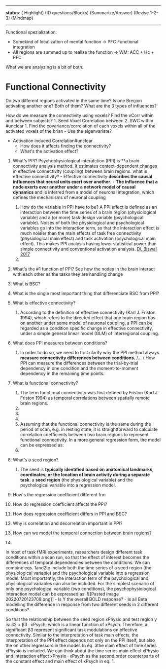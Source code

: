 -------------------------
**status**: 
 ( ~~Highlight~~) (ID questions/Blocks) (Summarize/Answer) (Revise 1-2-3) (Mindmap)
 
-----------------------------------------------------------------------------------------

Functional spezialization: 
- Somekind of localization of mental function -> PFC
Functional integration
- All regions are summed up to realize the function -> WM: ACC + Hc + PFC

What we are analyzing is a bit of both. 

# Functional Connectivity
Do two different regions activated in the same time? Is one Bregion activating another one? Both of them? 
What are the 3 types of influences?


How do we measure the connectivity using voxels?
	Find the vCorr within and between subjects?
	1. Seed Voxel Correlation between
	2. SWC within #unclear
		1. Find the covariance/correlation of each voxels within all of the activated voxels of the brian
	- Use the eigenvariate?
- Activation induced Correlation#unclear
	- How does it affects finding the connectivity?
	- What's the activation effect?


1. What's PPI?
	Psychophysiological interafction (PPI) is **a brain connectivity analysis method. It estimates context-dependent changes in effective connectivity (coupling) between brain regions.
	what is effective connectivity?
		- Effective connectivity **describes the causal influences that neural units exert over another**.
		- **The influence that a node exerts over another under a network model of causal dynamics** and is inferred from a model of neuronal integration, which defines the mechanisms of neuronal coupling
	1. How do the variable in PPI have to be? 
		A PPI effect is defined as an interaction between the time series of a brain region (physiological variable) and a (or more) task design variable (psychological variable). Noises of both the physiological and psychological variables go into the interaction term, so that the interaction effect is much noisier than the main effects of task free connectivity (physiological main effect) and task activation (psychological main effect). This makes PPI analysis having lower statistical power than simple connectivity and conventional activation analysis. [Di, Biswal  2017](https://www.frontiersin.org/articles/10.3389/fnins.2017.00573/full)
	2. 
3. What's the #1 function of PPI?
	See how the nodes in the brain interact with each other as the tasks they are handling change
4. What is BSC?
5. What is the single most important thing that differenciate BSC from PPI?
6. What is effective connectivity?
	1. According to the definition of effective connectivity (Karl J. Friston 1994), which refers to the directed effect that one brain region has on another under some model of neuronal coupling, a PPI can be regarded as a condition specific change in effective connectivity, under a simple general linear model (GLM) of interregional coupling.
7. What does PPI measures between conditions?
	1. In order to do so, we need to first clarify why the PPI method always **measure connectivity differences between conditions.**  /... / How PPI can measure the differences between the trial-by-trial dependency in one condition and the moment-to-moment dependency in the remaining time points. 
8. What is functional connectivity?
	1. The term functional connectivity was first defined by Friston (Karl J. Friston 1994) as temporal correlations between spatially remote brain regions.
	2. 
	3. 
	4. 
	5. Assuming that the functional connectivity is the same during the period of scan, e.g. in resting state, it is straightforward to calculate correlation coefficients between two brain regions to represent functional connectivity. In a more general regression form, the model can be expressed as:  
	6. 
9. What's a seed region?
	1. The seed is **typically identified based on anatomical landmarks, coordinates, or the location of brain activity during a separate task**.
	a **seed region** (the physiological variable) and the psychological variable into a regression model. 

10. How's the regression coefficient different frm
11. How do regression coefficient affects the PPI?
12. How does regression coefficient differs in PPI and BSC?
13. Why is correlation and decorrelation important in PPI?
14. How can we model the temporal connection between brain regions?
15.

In most of task fMRI experiments, researchers design different task conditions within a scan run, so that the effect of interest becomes the differences of temporal dependencies between the conditions. We can combine eqs. 1and2to include both the time series of a seed region (the physiological variable) and the psychological variable into a regression model. Most importantly, the interaction term of the psychological and physiological variables can also be included. For the simplest scenario of only one psychological variable (two conditions), the psychophysiological interaction model can be expressed as:
![[Pasted image 20220720123708.png]]
	- Is Y the overall BOLD response?
	- Is  all Beta modelling the difference in response from two different seeds in 2 different conditions?
	
So that the relationship between the seed region xPhysio and test region y is: β2 + β3 ∙ xPsych, which is a linear function of xPsych. Therefore, a significant β3 represent significant task modulations on effective connectivity. Similar to the interpretation of task main effects, the interpretation of the PPI effect depends not only on the PPI itself, but also the on other regressors in the model. In eq. 3the main effect of time series xPhysio is included. We can think about the time series main effect xPhysio and interaction effect xPhysio ∙ xPsych as the second order counterparts of the constant effect and main effect of xPsych in eq. 1.